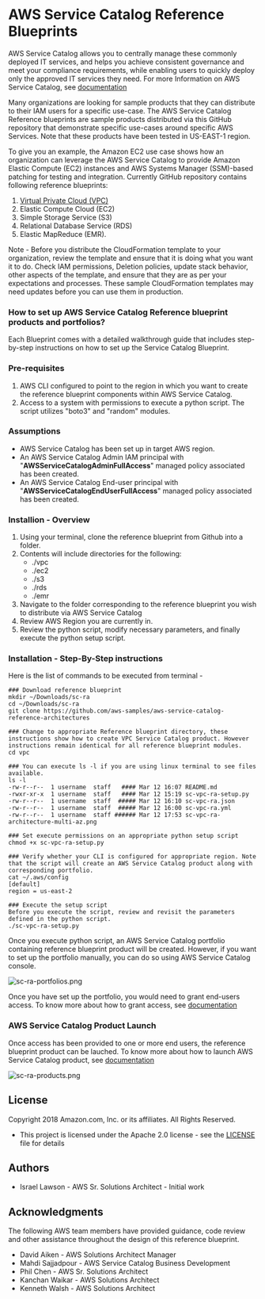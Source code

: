 # AWS Service Catalog Reference Blueprints

AWS Service Catalog allows you to centrally manage these commonly deployed IT services, and helps you achieve consistent governance and meet your compliance requirements, while enabling users to quickly deploy only the approved IT services they need. For more Information on AWS Service Catalog, see [documentation](https://docs.aws.amazon.com/servicecatalog/latest/adminguide/introduction.html)

Many organizations are looking for sample products that they can distribute to their IAM users for a specific use-case. The AWS Service Catalog Reference blueprints are sample products distributed via this GitHub repository that demonstrate specific use-cases around specific AWS Services. Note that these products have been tested in US-EAST-1 region.

To give you an example, the Amazon EC2 use case shows how an organization can leverage the AWS Service Catalog to provide Amazon Elastic Compute (EC2) instances and AWS Systems Manager (SSM)-based patching for testing and integration. Currently GitHub repository contains following reference blueprints: 
 1. [Virtual Private Cloud (VPC)](vpc)
 2. Elastic Compute Cloud (EC2)
 3. Simple Storage Service (S3)
 4. Relational Database Service (RDS)
 5. Elastic MapReduce (EMR).  

Note - Before you distribute the CloudFormation template to your organization, review the template and ensure that it is doing what you want it to do. Check IAM permissions, Deletion policies, update stack behavior, other aspects of the template, and ensure that they are as per your expectations and processes. These sample CloudFormation templates may need updates before you can use them in production.


### How to set up AWS Service Catalog Reference blueprint products and portfolios?
Each Blueprint comes with a detailed walkthrough guide that includes step-by-step instructions on how to set up the Service Catalog Blueprint. 

### Pre-requisites

1. AWS CLI configured to point to the region in which you want to create the reference blueprint components within AWS Service Catalog.  
2. Access to a system with permissions to execute a python script. The script utilizes "boto3" and "random" modules.  

### Assumptions

* AWS Service Catalog has been set up in target AWS region.
* An AWS Service Catalog Admin IAM principal with "**AWSServiceCatalogAdminFullAccess**" managed policy associated has been created.
* An AWS Service Catalog End-user principal with "**AWSServiceCatalogEndUserFullAccess**" managed policy associated has been created.

### Installion - Overview

1. Using your terminal, clone the reference blueprint from Github into a folder.
2. Contents will include directories for the following:
    * ./vpc 
    * ./ec2
    * ./s3
    * ./rds
    * ./emr
3. Navigate to the folder corresponding to the reference blueprint you wish to distribute via AWS Service Catalog
4. Review AWS Region you are currently in.
5. Review the python script, modify necessary parameters, and finally execute the python setup script.

### Installation -  Step-By-Step instructions
Here is the list of commands to be executed from terminal - 
```text
### Download reference blueprint
mkdir ~/Downloads/sc-ra
cd ~/Downloads/sc-ra
git clone https://github.com/aws-samples/aws-service-catalog-reference-architectures       

### Change to appropriate Reference blueprint directory, these instructions show how to create VPC Service Catalog product. However instructions remain identical for all reference blueprint modules.
cd vpc      

### You can execute ls -l if you are using linux terminal to see files available.
ls -l
-rw-r--r--  1 username  staff   #### Mar 12 16:07 README.md
-rwxr-xr-x  1 username  staff   #### Mar 12 15:19 sc-vpc-ra-setup.py
-rw-r--r--  1 username  staff  ##### Mar 12 16:10 sc-vpc-ra.json
-rw-r--r--  1 username  staff  ##### Mar 12 16:00 sc-vpc-ra.yml
-rw-r--r--  1 username  staff ###### Mar 12 17:53 sc-vpc-ra-architecture-multi-az.png

### Set execute permissions on an appropriate python setup script
chmod +x sc-vpc-ra-setup.py 

### Verify whether your CLI is configured for appropriate region. Note that the script will create an AWS Service Catalog product along with corresponding portfolio. 
cat ~/.aws/config
[default]
region = us-east-2

### Execute the setup script 
Before you execute the script, review and revisit the parameters defined in the python script.
./sc-vpc-ra-setup.py 
```

Once you execute python script, an AWS Service Catalog portfolio containing reference blueprint product will be created. However, if you want to set up the portfolio manually, you can do so using AWS Service Catalog console.

![sc-ra-portfolios.png](sc-ra-portfolios.png)

Once you have set up the portfolio, you would need to grant end-users access. To know more about how to grant access, see [documentation](https://docs.aws.amazon.com/servicecatalog/latest/adminguide/getstarted-iamenduser.html)
### AWS Service Catalog Product Launch

Once access has been provided to one or more end users, the reference blueprint product can be lauched.  To know more about how to launch AWS Service Catalog product, see 
[documentation](https://docs.aws.amazon.com/servicecatalog/latest/userguide/enduser-launch.html)

![sc-ra-products.png](sc-ra-products.png)

## License

Copyright 2018 Amazon.com, Inc. or its affiliates. All Rights Reserved.
* This project is licensed under the Apache 2.0 license - see the [LICENSE](LICENSE) file for details

## Authors

* Israel Lawson - AWS Sr. Solutions Architect - Initial work

## Acknowledgments

The following AWS team members have provided guidance, code review and other assistance throughout the design of this reference blueprint.

* David Aiken - AWS Solutions Architect Manager
* Mahdi Sajjadpour - AWS Service Catalog Business Development
* Phil Chen - AWS Sr. Solutions Architect
* Kanchan Waikar - AWS Solutions Architect
* Kenneth Walsh - AWS Solutions Architect
